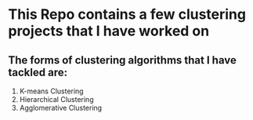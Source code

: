 # This Repo contains a few clustering projects that I have worked on
## The forms of clustering algorithms that I have tackled are:
1. K-means Clustering
2. Hierarchical Clustering
3. Agglomerative Clustering
